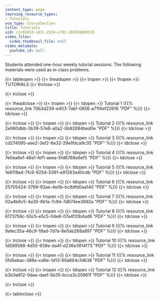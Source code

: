 ```yaml
---
content_type: page
learning_resource_types:
- Tutorials
ocw_type: CourseSection
title: Tutorials
uid: c2c01b53-187c-2524-c792-101569d05535
video_files:
  video_thumbnail_file: null
video_metadata:
  youtube_id: null
---
```


Students attended one-hour weekly tutorial sessions. The following materials were used as in-class problems.

{{< tableopen >}}
{{< theadopen >}}
{{< tropen >}}
{{< thopen >}}
TUTORIALS
{{< thclose >}}

{{< trclose >}}

{{< theadclose >}}
{{< tropen >}}
{{< tdopen >}}
Tutorial 1 ({{% resource_link 70b3d239-e403-7abf-0856-a71f4ef22616 "PDF" %}})
{{< tdclose >}}

{{< trclose >}}
{{< tropen >}}
{{< tdopen >}}
Tutorial 2 ({{% resource_link 2e980dbb-3b39-57e8-a0a2-0b92894bed0e "PDF" %}})
{{< tdclose >}}

{{< trclose >}}
{{< tropen >}}
{{< tdopen >}}
Tutorial 3 ({{% resource_link cd274095-aee2-3ef2-6e32-29e1fdca9c35 "PDF" %}})
{{< tdclose >}}

{{< trclose >}}
{{< tropen >}}
{{< tdopen >}}
Tutorial 4 ({{% resource_link 7e0ea6ef-46e1-fef1-aeea-5fd8768e6ef5 "PDF" %}})
{{< tdclose >}}

{{< trclose >}}
{{< tropen >}}
{{< tdopen >}}
Tutorial 5 ({{% resource_link 1e8118a4-7fc6-6254-5391-e91263a40cdb "PDF" %}})
{{< tdclose >}}

{{< trclose >}}
{{< tropen >}}
{{< tdopen >}}
Tutorial 6 ({{% resource_link 25705424-3769-93ae-4e0b-bc8dfd0aa140 "PDF" %}})
{{< tdclose >}}

{{< trclose >}}
{{< tropen >}}
{{< tdopen >}}
Tutorial 7 ({{% resource_link 02a4b8c5-4a30-6b1a-7c9d-7d674ee3892a "PDF" %}})
{{< tdclose >}}

{{< trclose >}}
{{< tropen >}}
{{< tdopen >}}
Tutorial 8 ({{% resource_link 6173759c-50c5-e5c5-04e8-07a4f31b4ad8 "PDF" %}})
{{< tdclose >}}

{{< trclose >}}
{{< tropen >}}
{{< tdopen >}}
Tutorial 9 ({{% resource_link 9afec35a-46c9-19ad-7d7a-8e0ab268a897 "PDF" %}})
{{< tdclose >}}

{{< trclose >}}
{{< tropen >}}
{{< tdopen >}}
Tutorial 10 ({{% resource_link 1d599598-4d55-939e-da4f-d236e3814f73 "PDF" %}})
{{< tdclose >}}

{{< trclose >}}
{{< tropen >}}
{{< tdopen >}}
Tutorial 11 ({{% resource_link 0fd5ebac-388e-cd6e-1d13-60a664c1d638 "PDF" %}})
{{< tdclose >}}

{{< trclose >}}
{{< tropen >}}
{{< tdopen >}}
Tutorial 12 ({{% resource_link b3b3e812-0dae-daef-5b35-bcca3c20961f "PDF" %}})
{{< tdclose >}}

{{< trclose >}}

{{< tableclose >}}